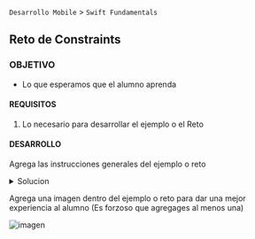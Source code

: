 `Desarrollo Mobile` > `Swift Fundamentals`

	
## Reto de Constraints

### OBJETIVO 

- Lo que esperamos que el alumno aprenda 

#### REQUISITOS 

1. Lo necesario para desarrollar el ejemplo o el Reto 

#### DESARROLLO

Agrega las instrucciones generales del ejemplo o reto

<details>
	<summary>Solucion</summary>
	<p> Agrega aqui la solucion</p>
	<p>Recuerda! escribe cada paso para desarrollar la solución del ejemplo o reto </p>
</details> 



Agrega una imagen dentro del ejemplo o reto para dar una mejor experiencia al alumno (Es forzoso que agregages al menos una) 

![imagen](https://picsum.photos/200/300)

